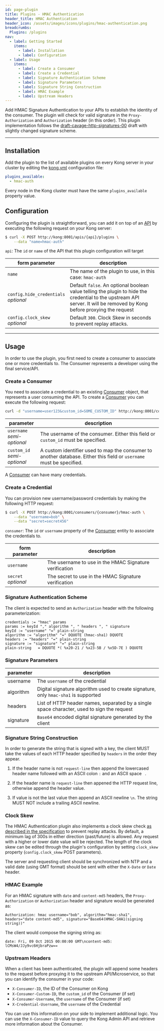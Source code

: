 ```yaml
---
id: page-plugin
title: Plugins - HMAC Authentication
header_title: HMAC Authentication
header_icon: /assets/images/icons/plugins/hmac-authentication.png
breadcrumbs:
  Plugins: /plugins
nav:
  - label: Getting Started
    items:
      - label: Installation
      - label: Configuration
  - label: Usage
    items:
      - label: Create a Consumer
      - label: Create a Credential
      - label: Signature Authentication Scheme
      - label: Signature Parameters
      - label: Signature String Construction
      - label: HMAC Example
      - label: Upstream Headers
---
```


Add HMAC Signature Authentication to your APIs to establish the identity of the consumer. The plugin will check for valid signature in the `Proxy-Authorization` and `Authorization` header (in this order). This plugin implementation follows the [draft-cavage-http-signatures-00](https://tools.ietf.org/html/draft-cavage-http-signatures-00) draft with slightly changed signature scheme.

----

## Installation

Add the plugin to the list of available plugins on every Kong server in your cluster by editing the [kong.yml][configuration] configuration file:

```yaml
plugins_available:
  - hmac-auth
```

Every node in the Kong cluster must have the same `plugins_available` property value.

## Configuration

Configuring the plugin is straightforward, you can add it on top of an [API][api-object] by executing the following request on your Kong server:

```bash
$ curl -X POST http://kong:8001/apis/{api}/plugins \
    --data "name=hmac-auth"
```

`api`: The `id` or `name` of the API that this plugin configuration will target

form parameter               | description
---                          | ---
`name`                       | The name of the plugin to use, in this case: `hmac-auth`
`config.hide_credentials`<br>*optional*     | Default `false`. An optional boolean value telling the plugin to hide the credential to the upstream API server. It will be removed by Kong before proxying the request
`config.clock_skew`<br>*optional*          | Default `300`. Clock Skew in seconds to prevent replay attacks.

----

## Usage

In order to use the plugin, you first need to create a consumer to associate one or more credentials to. The Consumer represents a developer using the final service/API.

### Create a Consumer

You need to associate a credential to an existing [Consumer][consumer-object] object, that represents a user consuming the API. To create a [Consumer][consumer-object] you can execute the following request:

```bash
curl -d "username=user123&custom_id=SOME_CUSTOM_ID" http://kong:8001/consumers/
```

parameter                       | description
---                             | ---
`username`<br>*semi-optional*   | The username of the consumer. Either this field or `custom_id` must be specified.
`custom_id`<br>*semi-optional*  | A custom identifier used to map the consumer to another database. Either this field or `username` must be specified.

A [Consumer][consumer-object] can have many credentials.

### Create a Credential

You can provision new username/password credentials by making the following HTTP request:

```bash
$ curl -X POST http://kong:8001/consumers/{consumer}/hmac-auth \
    --data "username=bob" \
    --data "secret=secret456"
```

`consumer`: The `id` or `username` property of the [Consumer][consumer-object] entity to associate the credentials to.

form parameter             | description
---                        | ---
`username`                 | The username to use in the HMAC Signature verification
`secret`<br>*optional*   | The secret to use in the HMAC Signature verification

### Signature Authentication Scheme

The client is expected to send an `Authorization` header with the following parameterization:

```
credentials := "hmac" params
params := keyId "," algorithm ", " headers ", " signature
keyId := "username" "=" plain-string
algorithm := "algorithm" "=" DQUOTE (hmac-sha1) DQUOTE
headers := "headers" "=" plain-string
signature := "signature" "=" plain-string
plain-string   = DQUOTE *( %x20-21 / %x23-5B / %x5D-7E ) DQUOTE
```

### Signature Parameters

parameter| description
--- | ---
username | The `username` of the credential
algorithm | Digital signature algorithm used to create signature, only `hmac-sha1` is supported
headers | List of HTTP header names, separated by a single space character, used to sign the request
signature | `Base64` encoded digital signature generated by the client

### Signature String Construction

In order to generate the string that is signed with a key, the client
MUST take the values of each HTTP header specified by `headers` in
the order they appear.

1. If the header name is not `request-line` then append the
  lowercased header name followed with an ASCII colon `:` and an
  ASCII space ` `.

2. If the header name is `request-line` then appened the HTTP
  request line, otherwise append the header value.

3. If value is not the last value then append an ASCII newline `\n`.
  The string MUST NOT include a trailing ASCII newline.

### Clock Skew

The HMAC Authentication plugin also implements a clock skew check [as described in the specification](https://tools.ietf.org/html/draft-cavage-http-signatures-00#section-3.4) to prevent replay attacks. By default, a minimum lag of 300s in either direction (past/future) is allowed. Any request with a higher or lower date value will be rejected. The length of the clock skew can be edited through the plugin's configuration by setting `clock_skew` property (`config.clock_skew` POST parameters).

The server and requesting client should be synchronized with NTP and a valid date (using GMT format) should be sent with either the `X-Date` or `Date` header.

### HMAC Example

For an HMAC signature with `date` and `content-md5` headers, the `Proxy-Authorization` or `Authorization` header and signature would be generated as:

```
Authorization: hmac username="bob", algorithm="hmac-sha1", headers="date content-md5", signature="Base64(HMAC-SHA1(signing string))"
```

The client would compose the signing string as:

```
date: Fri, 09 Oct 2015 00:00:00 GMT\ncontent-md5: lCMsW4/JJy9vc6HjbraPzw==
```

### Upstream Headers

When a client has been authenticated, the plugin will append some headers to the request before proxying it to the upstream API/Microservice, so that you can identify the consumer in your code:

* `X-Consumer-ID`, the ID of the Consumer on Kong
* `X-Consumer-Custom-ID`, the `custom_id` of the Consumer (if set)
* `X-Consumer-Username`, the `username` of the Consumer (if set)
* `X-Credential-Username`, the `username` of the Credential

You can use this information on your side to implement additional logic. You can use the `X-Consumer-ID` value to query the Kong Admin API and retrieve more information about the Consumer.

[api-object]: /docs/latest/admin-api/#api-object
[configuration]: /docs/latest/configuration
[consumer-object]: /docs/latest/admin-api/#consumer-object
[faq-authentication]: /about/faq/#how-can-i-add-an-authentication-layer-on-a-microservice/api?
